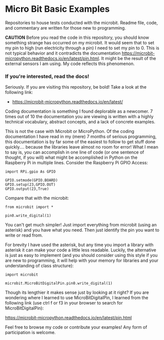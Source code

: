# Micro Bit Basic Examples

Repositories to house tests conducted with the microbit.  Readme file, code, and commentary are written for those new to programming.

**CAUTION** Before you read the code in this repository, you should know something strange has occurred on my microbit.  It would seem that to set my pin to high (run electricity through a pin) I need to set my pin to 0.  This is not typical behavior and it contradicts the documentation https://microbit-micropython.readthedocs.io/en/latest/pin.html.  It might be the result of the external sensors I am using.  My code reflects this phenomenon.

### If you're interested, read the docs!

Seriously. If you are visiting this repository, be bold! Take a look at the following link:
* https://microbit-micropython.readthedocs.io/en/latest/

Coding documentation is something I found deplorable as a newcomer. 7 times out of 10 the documentation you are viewing is written with a highly technical vocabulary, abstract concepts, and a lack of concrete examples.  

This is not the case with Microbit or MicroPython. Of the coding documentation I have read in my (mere) 7 months of serious programming, this documentation is by far some of the easiest to follow to get stuff done quickly.... because the libraries leave almost no room for error!  What I mean to say is, you can accomplish in one line of code (or one sentence of thought, if you will) what might be accomplished in Python on the Raspberry Pi in multiple lines.  Consider the Raspberry Pi GPIO Access:
```
import RPi.gpio As GPIO

GPIO.setmode(GPIO.BOARD)
GPIO.setup(23,GPIO.OUT)
GPIO.output(23,True)
```

Compare that with the microbit:

```
from microbit import *

pin0.write_digital(1)
```

You can't get much simpler!  Just import everything from microbit (using an asterisk) and you have what you need.  Then just identify the pin you want to write or read from.

For brevity I have used the asterisk, but any time you import a library with asterisk it can make your code a little less readable. Luckily, the alternative is just as easy to implement (and you should consider using this style if you are new to programming, it will help with your memory for libraries and your understanding of class structure):
```
import microbit

microbit.MicroBitDigitalPin.pin0.write_digital(1)
```
Though its lengthier it makes sense just by looking at it right?  If you are wondering where I learned to use MicroBitDigitalPin, I learned from the following link (use ctrl f or f3 in your browser to search for MicroBitDigitalPin):

https://microbit-micropython.readthedocs.io/en/latest/pin.html

Feel free to browse my code or contribute your examples! Any form of participation is welcome.
